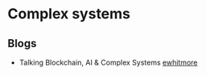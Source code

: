 # Complex systems

## Blogs

- Talking Blockchain, AI & Complex Systems [ewhitmore](https://medium.com/abq-blockchain-community/talking-blockchain-ai-complex-systems-3c5a33676f85)